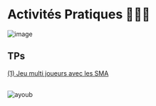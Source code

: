 # Activités Pratiques 👨🏻‍💻 
![image](https://user-images.githubusercontent.com/92756846/235221312-ea6b44a6-710e-4526-a310-618ed5634f38.png)

## TPs
<a href="https://github.com/Ayoub-etoullali/Activites-Pratiques-SMA-And-IA-Distribuee">
  (1) Jeu multi joueurs avec les SMA </a> <br>
  
  <br>

![ayoub](https://user-images.githubusercontent.com/92756846/220727344-dbb21e84-4584-4055-bde5-a3c90a64a618.jpg)
